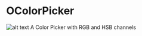 # OColorPicker
![alt text](https://github.com/xomid/ocolor_picker/blob/main/image.jpg?raw=true)
A Color Picker with RGB and HSB channels
